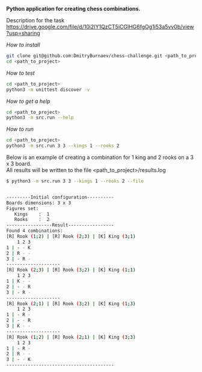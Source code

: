 **Python application for creating chess combinations.** 

Description for the task
https://drive.google.com/file/d/10i2IY1QzCT5iCGIHG6fgOg1i53a5vv0b/view?usp=sharing



_How to install_
```bash
git clone git@github.com:DmitryBurnaev/chess-challenge.git <path_to_project>
cd <path_to_project>
```

_How to test_
```bash
cd <path_to_project>
python3 -m unittest discover -v
```

_How to get a help_
```bash
cd <path_to_project>
python3 -m src.run --help

```

_How to run_
```bash
cd <path_to_project>
python3 -m src.run 3 3 --kings 1 --rooks 2

```

Below is an example of creating a combination for 1 king and 2 rooks on a 3 x 3 board.  
All results will be written to the file <path_to_project>/results.log

```bash
$ python3 -m src.run 3 3 --kings 1 --rooks 2 --file


---------Initial configuration----------
Boards dimensions: 3 x 3
Figures set:
   Kings    :  1
   Rooks    :  2
-----------------Result-----------------
Found 4 combinations:
[R] Rook (1;2) | [R] Rook (2;3) | [K] King (3;1)
    1 2 3
1 | - - K
2 | R - -
3 | - R -
--------------------
[R] Rook (2;3) | [R] Rook (3;2) | [K] King (1;1)
    1 2 3
1 | K - -
2 | - - R
3 | - R -
--------------------
[R] Rook (2;1) | [R] Rook (3;2) | [K] King (1;3)
    1 2 3
1 | - R -
2 | - - R
3 | K - -
--------------------
[R] Rook (1;2) | [R] Rook (2;1) | [K] King (3;3)
    1 2 3
1 | - R -
2 | R - -
3 | - - K
----------------------------------------

```


